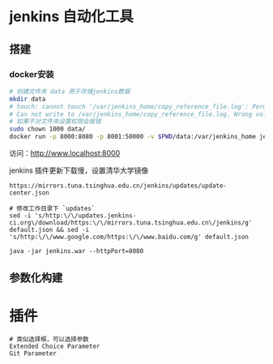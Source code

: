 # jenkins 自动化工具

## 搭建

### docker安装

``` bash
# 创建文件夹 data 用于存储jenkins数据
mkdir data
# touch: cannot touch '/var/jenkins_home/copy_reference_file.log': Permission denied
# Can not write to /var/jenkins_home/copy_reference_file.log. Wrong volume permissions?
# 如果不对文件夹设置权限会报错
sudo chown 1000 data/
docker run -p 8000:8080 -p 8001:50000 -v $PWD/data:/var/jenkins_home jenkins
```
访问：http://www.localhost:8000

jenkins 插件更新下载慢，设置清华大学镜像
```
https://mirrors.tuna.tsinghua.edu.cn/jenkins/updates/update-center.json

# 修改工作目录下 `updates`
sed -i 's/http:\/\/updates.jenkins-ci.org\/download/https:\/\/mirrors.tuna.tsinghua.edu.cn\/jenkins/g' default.json && sed -i 's/http:\/\/www.google.com/https:\/\/www.baidu.com/g' default.json
```

```
java -jar jenkins.war --httpPort=8080
```

## 参数化构建

# 插件
```
# 类似选择框，可以选择参数
Extended Choice Parameter 
Git Parameter

```